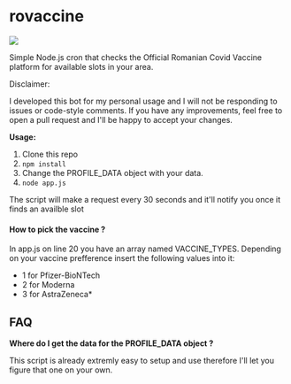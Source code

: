 # rovaccine

[![](https://i.imgur.com/CpIMJBM.png)](https://i.imgur.com/CpIMJBM.pnghttp://)

Simple Node.js cron that checks the Official Romanian Covid Vaccine platform for available slots in your area.

Disclaimer:

I developed this bot for my personal usage and I will not be responding to issues or code-style comments. If you have any improvements, feel free to open a pull request and I'll be happy to accept your changes.

**Usage:**

1. Clone this repo
2. `npm install`
3. Change the PROFILE_DATA object with your data.
4. `node app.js`

The script will make a request every 30 seconds and it'll notify you once it finds an availble slot

#### How to pick the vaccine ?

In app.js on line 20 you have an array named VACCINE_TYPES. Depending on your vaccine prefference insert the following values into it:

- 1 for Pfizer-BioNTech
- 2 for Moderna
- 3 for AstraZeneca\*

## FAQ

**Where do I get the data for the PROFILE_DATA object ?**

This script is already extremly easy to setup and use therefore I'll let you figure that one on your own.
